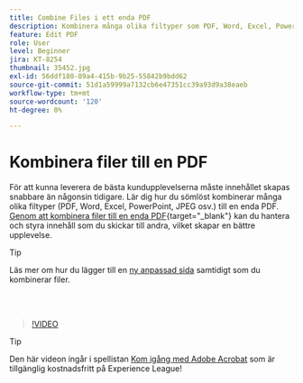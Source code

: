 ```yaml
---
title: Combine Files i ett enda PDF
description: Kombinera många olika filtyper som PDF, Word, Excel, PowerPoint eller JPEG i ett enda PDF
feature: Edit PDF
role: User
level: Beginner
jira: KT-8254
thumbnail: 35452.jpg
exl-id: 56ddf180-89a4-415b-9b25-55842b9bdd62
source-git-commit: 51d1a59999a7132cb6e47351cc39a93d9a38eaeb
workflow-type: tm+mt
source-wordcount: '120'
ht-degree: 0%

---
```


# Kombinera filer till en PDF

För att kunna leverera de bästa kundupplevelserna måste innehållet skapas snabbare än någonsin tidigare. Lär dig hur du sömlöst kombinerar många olika filtyper (PDF, Word, Excel, PowerPoint, JPEG osv.) till en enda PDF. [Genom att kombinera filer till en enda PDF](https://www.adobe.com/acrobat/online/merge-pdf.html){target="_blank"} kan du hantera och styra innehåll som du skickar till andra, vilket skapar en bättre upplevelse.

>[!TIP]
>
>Läs mer om hur du lägger till en [ny anpassad sida](add-custom-page.md) samtidigt som du kombinerar filer.

<br> 

>[!VIDEO](https://video.tv.adobe.com/v/35452?quality=12&learn=on&hidetitle=true)

>[!TIP]
>
>Den här videon ingår i spellistan [Kom igång med Adobe Acrobat](https://experienceleague.adobe.com/sv/playlists/acrobat-get-started-business-users) som är tillgänglig kostnadsfritt på Experience League!
